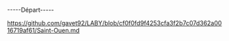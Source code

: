 -----Départ-----

https://github.com/gavet92/LABY/blob/cf0f0fd9f4253cfa3f2b7c07d362a0016719af61/Saint-Ouen.md
